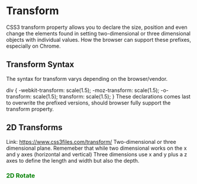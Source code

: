 # Transform
CSS3 transform property allows you to declare the size, position and even change the elements found in setting two-dimensional or three dimensional objects with individual values. How the browser can support these prefixes, especially on Chrome.

## Transform Syntax
The syntax for transform varys depending on the browser/vendor.

div {
-webkit-transform: scale(1.5);
     -moz-transform: scale(1.5);
       -o-transform: scale(1.5);
          transform: scale(1.5);
}
These declarations comes last to overwrite the prefixed versions, should  browser fully support the transform property.

## 2D Transforms
Link: https://www.css3files.com/transform/
Two-dimensional or three dimensional plane. 
Rememeber that while two dimensional works on the x and y axes (horizontal and vertical) Three dimensions use x and y plus a z axes to define the length and width but also the depth.

<h3 style="color:green;"> 2D Rotate </h3>

